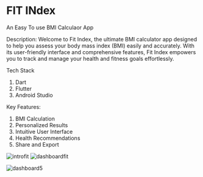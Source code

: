 # FIT INdex

An Easy To use BMI Calculaor App

Description:
Welcome to Fit Index, the ultimate BMI calculator app designed to help you assess your body mass index (BMI) easily and accurately. With its user-friendly interface and comprehensive features, Fit Index empowers you to track and manage your health and fitness goals effortlessly.

Tech Stack
1. Dart
2. Flutter
3. Android Studio

Key Features:
1. BMI Calculation
2. Personalized Results
3. Intuitive User Interface
4. Health Recommendations
5. Share and Export



![introfit](https://github.com/Rahul-kumar999/FIT-Index/assets/115136027/305baaa3-3f53-4122-89b0-ec5eba2aa5ae)
![dashboardfit](https://github.com/Rahul-kumar999/FIT-Index/assets/115136027/02bb9ee8-57ad-4683-9c8e-50a0f7babf2f)

![dashboard5](https://github.com/Rahul-kumar999/FIT-Index/assets/115136027/9c228127-6090-4351-ae88-c583e8944eee)



